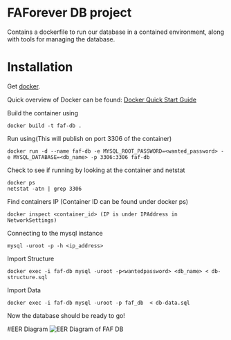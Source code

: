 # FAForever DB project

Contains a dockerfile to run our database in a contained environment, along with tools for managing the database.

# Installation

Get [docker](http://docker.com).

Quick overview of Docker can be found:
[Docker Quick Start Guide](https://docs.docker.com/engine/quickstart/)

Build the container using

    docker build -t faf-db .

Run using(This will publish on port 3306 of the container)

    docker run -d --name faf-db -e MYSQL_ROOT_PASSWORD=<wanted_password> -e MYSQL_DATABASE=<db_name> -p 3306:3306 faf-db

Check to see if running by looking at the container and netstat

    docker ps
    netstat -atn | grep 3306

Find containers IP (Container ID can be found under docker ps)

    docker inspect <container_id> (IP is under IPAddress in NetworkSettings)

Connecting to the mysql instance

    mysql -uroot -p -h <ip_address>

Import Structure

    docker exec -i faf-db mysql -uroot -p<wantedpassword> <db_name> < db-structure.sql

Import Data

    docker exec -i faf-db mysql -uroot -p faf_db  < db-data.sql

Now the database should be ready to go!

#EER Diagram
![EER Diagram of FAF DB](https://raw.githubusercontent.com/FAForever/db/master/documentation/EER_Diagram.png)